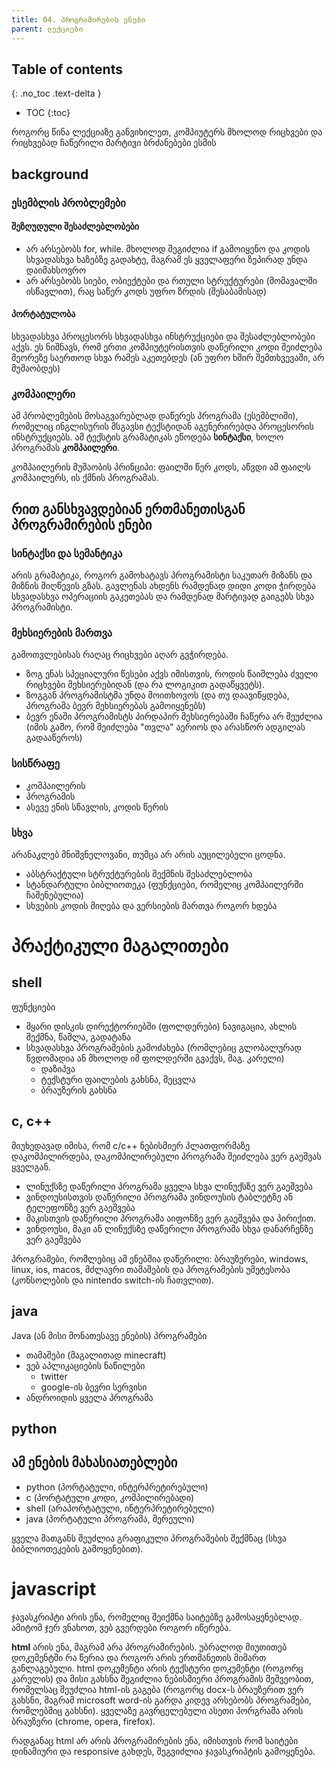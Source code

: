 ```yaml
---
title: 04. პროგრამირების ენები
parent: ლექციები
---
```



## Table of contents
{: .no_toc .text-delta }

- TOC
{:toc}


როგორც წინა ლექციაზე განვიხილეთ, კომპიუტერს მხოლოდ რიცხვები და რიცხვებად ჩაწერილი მარტივი ბრძანებები ესმის

## background
### ესემბლის პრობლემები

#### შეზღუდული შესაძლებლობები
- არ არსებობს for, while. მხოლოდ შეგიძლია if გამოიყენო და კოდის სხვადასხვა ხაზებზე გადახტე, მაგრამ ეს ყველაფერი ზეპირად უნდა დაიმახსოვრო
- არ არსებობს სიები, ობიექტები და რთული სტრუქტურები (მომავალში ისწავლით), რაც საწერ კოდს უფრო ზრდის (შესაბამისად)

#### პორტატულობა
სხვადასხვა პროცესორს სხვადასხვა ინსტრუქციები და შესაძლებლობები აქვს. ეს ნიშნავს, რომ ერთი კომპიუტერისთვის დაწერილი კოდი შეიძლება მეორეზე საერთოდ სხვა რამეს აკეთებდეს (ან უფრო ხშირ შემთხვევაში, არ მუშაობდეს)

### კომპაილერი
ამ პრობლემების მოსაგვარებლად დაწერეს პროგრამა (ესემბლიში), რომელიც ინგლისურის მსგავსი ტექსტიდან აგენერირებდა პროცესორის ინსტრუქციებს. ამ ტექსტის გრამატიკას ეწოდება **სინტაქსი**, ხოლო პროგრამას **კომპაილერი**.

კომპაილერის მუშაობის პრინციპი: ფაილში წერ კოდს, აწვდი ამ ფაილს კომპაილერს, ის ქმნის პროგრამას.

## რით განსხვავდებიან ერთმანეთისგან პროგრამირების ენები
### სინტაქსი და სემანტიკა
არის გრამატიკა, როგორ გამოხატავს პროგრამისტი საკუთარ მიზანს და მიზნის მიღწევის გზას. გავლენას ახდენს რამდენად დიდი კოდი ჭირდება სხვადასხვა ოპერაციის გაკეთებას და რამდენად მარტივად გაიგებს სხვა პროგრამისტი.


### მეხსიერების მართვა
გამოთვლებისას რაღაც რიცხვები აღარ გვჭირდება.

- ზოგ ენას სპეციალური წესები აქვს იმისთვის, როდის წაიშლება ძველი რიცხვები მეხსიერებიდან (და რა ლოგიკით გადაწყვეტს).
- ზოგგან პროგრამისტმა უნდა მოითხოვოს (და თუ დაავიწყდება, პროგრამა ბევრ მეხსიერებას გამოიყენებს) 
- ბევრ ენაში პროგრამისტს პირდაპირ მეხსიერებაში ჩაწერა არ შეუძლია (იმის გამო, რომ შეიძლება "თვლა" აერიოს და არასწორ ადგილას გადააწეროს)

### სისწრაფე
- კომპაილერის
- პროგრამის
- ასევე ენის სწავლის, კოდის წერის

### სხვა
არანაკლებ მნიშვნელოვანი, თუმცა არ არის აუცილებელი ცოდნა.
- აბსტრაქტული სტრუქტურების შექმნის შესაძლებლობა
- სტანდარტული ბიბლიოთეკა (ფუნქციები, რომელიც კომპაილერში ჩაშენებულია)
- სხვების კოდის მიღება და ვერსიების მართვა როგორ ხდება

# პრაქტიკული მაგალითები

## shell
ფუნქციები
- მყარი დისკის დირექტორიებში (ფოლდერები) ნავიგაცია, ახლის შექმნა, წაშლა, გადატანა 
- სხვადასხვა პროგრამების გამოძახება (რომლებიც გლობალურად წვდომადია ან მხოლოდ იმ ფოლდერში გვაქვს, მაგ. კარელი)
    + დაზიპვა
    + ტექსტური ფაილების გახსნა, შეცვლა
    + ბრაუზერის გახსნა

## c, c++
მიუხედავად იმისა, რომ c/c++ ნებისმიერ პლათფორმაზე დაკომპილირდება, დაკომპილირებული პროგრამა შეიძლება ვერ გაეშვას ყველგან.
- ლინუქსზე დაწერილი პროგრამა ყველა სხვა ლინუქსზე ვერ გაეშვება
- ვინდოუსისთვის დაწერილი პროგრამა ვინდოუსის ტაბლეტზე ან ტელეფონზე ვერ გაეშვება 
- მაკისთვის დაწერილი პროგრამა აიფონზე ვერ გაეშვება და პირიქით. 
- ვინდოუსი, მაკი ან ლინუქსზე დაწერილი პროგრამა სხვა დანარჩენზე ვერ გაეშვება

პროგრამები, რომლებიც ამ ენებშია დაწერილი: ბრაუზერები, windows, linux, ios, macos, მძლავრი თამაშების და პროგრამების უმეტესობა (კონსოლების და nintendo switch-ის ჩათვლით). 

## java
Java (ან მისი მონათესავე ენების) პროგრამები
- თამაშები (მაგალითად minecraft)
- ვებ აპლიკაციების ნაწილები
    - twitter
    - google-ის ბევრი სერვისი
- ანდროიდის ყველა პროგრამა

## python


## ამ ენების მახასიათებლები 
- python (პორტატული, ინტერპრეტირებული)
- c (პორტატული კოდი, კომპილირებადი)
- shell (არაპორტატული, ინტერპრეტირებული)
- java (პორტატული პროგრამა, შერეული)

ყველა მათგანს შეუძლია გრაფიკული პროგრამების შექმნაც (სხვა ბიბლიოთეკების გამოყენებით).

# javascript
ჯავასკრიპტი არის ენა, რომელიც შეიქმნა საიტებზე გამოსაყენებლად. ამიტომ ჯერ ვნახოთ, ვებ გვერდები როგორ იწერება. 

**html** არის ენა, მაგრამ არა პროგრამირების. უბრალოდ მიუთითებ დოკუმენტში რა წერია და როგორ არის ერთმანეთის მიმართ განლაგებული. html დოკუმენტი არის ტექსტური დოკუმენტი (როგორც კარელის) და მისი გახსნა შეგიძლია ნებისმიერი პროგრამის მეშვეობით, რომელსაც შეუძლია html-ის გაგება (როგორც docx-ს ბრაუზერით ვერ გახსნი, მაგრამ microsoft word-ის გარდა კიდევ არსებობს პროგრამები, რომლებშიც გახსნი). ყველაზე გავრცელებული ასეთი პორგრამა არის ბრაუზერი (chrome, opera, firefox).

რადგანაც html არ არის პროგრამირების ენა, იმისთვის რომ საიტები დინამიური და responsive გახდეს, შეგვიძლია ჯავასკრიპტის გამოყენება.



